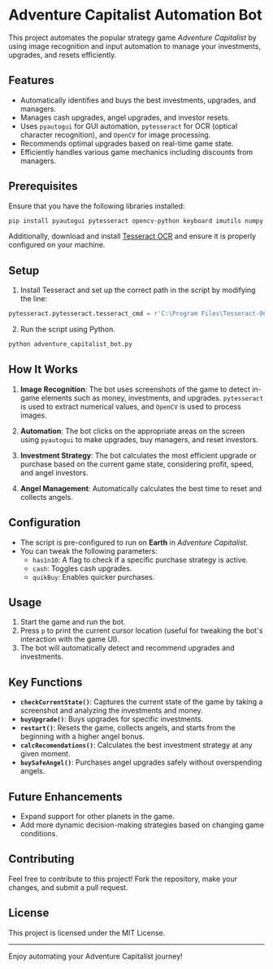 # Adventure Capitalist Automation Bot

This project automates the popular strategy game *Adventure Capitalist* by using image recognition and input automation to manage your investments, upgrades, and resets efficiently.

## Features

- Automatically identifies and buys the best investments, upgrades, and managers.
- Manages cash upgrades, angel upgrades, and investor resets.
- Uses `pyautogui` for GUI automation, `pytesseract` for OCR (optical character recognition), and `OpenCV` for image processing.
- Recommends optimal upgrades based on real-time game state.
- Efficiently handles various game mechanics including discounts from managers.

## Prerequisites

Ensure that you have the following libraries installed:

```bash
pip install pyautogui pytesseract opencv-python keyboard imutils numpy
```

Additionally, download and install [Tesseract OCR](https://github.com/tesseract-ocr/tesseract) and ensure it is properly configured on your machine.

## Setup

1. Install Tesseract and set up the correct path in the script by modifying the line:

```python
pytesseract.pytesseract.tesseract_cmd = r'C:\Program Files\Tesseract-OCR\tesseract'
```

2. Run the script using Python.

```bash
python adventure_capitalist_bot.py
```

## How It Works

1. **Image Recognition**: The bot uses screenshots of the game to detect in-game elements such as money, investments, and upgrades. `pytesseract` is used to extract numerical values, and `OpenCV` is used to process images.
  
2. **Automation**: The bot clicks on the appropriate areas on the screen using `pyautogui` to make upgrades, buy managers, and reset investors.

3. **Investment Strategy**: The bot calculates the most efficient upgrade or purchase based on the current game state, considering profit, speed, and angel investors.

4. **Angel Management**: Automatically calculates the best time to reset and collects angels.

## Configuration

- The script is pre-configured to run on **Earth** in *Adventure Capitalist*.
- You can tweak the following parameters:
  - `has1n10`: A flag to check if a specific purchase strategy is active.
  - `cash`: Toggles cash upgrades.
  - `quikBuy`: Enables quicker purchases.

## Usage

1. Start the game and run the bot.
2. Press `p` to print the current cursor location (useful for tweaking the bot's interaction with the game UI).
3. The bot will automatically detect and recommend upgrades and investments.

## Key Functions

- **`checkCurrentState()`**: Captures the current state of the game by taking a screenshot and analyzing the investments and money.
- **`buyUpgrade()`**: Buys upgrades for specific investments.
- **`restart()`**: Resets the game, collects angels, and starts from the beginning with a higher angel bonus.
- **`calcRecomendations()`**: Calculates the best investment strategy at any given moment.
- **`buySafeAngel()`**: Purchases angel upgrades safely without overspending angels.

## Future Enhancements

- Expand support for other planets in the game.
- Add more dynamic decision-making strategies based on changing game conditions.

## Contributing

Feel free to contribute to this project! Fork the repository, make your changes, and submit a pull request.

## License

This project is licensed under the MIT License.

---

Enjoy automating your Adventure Capitalist journey!
